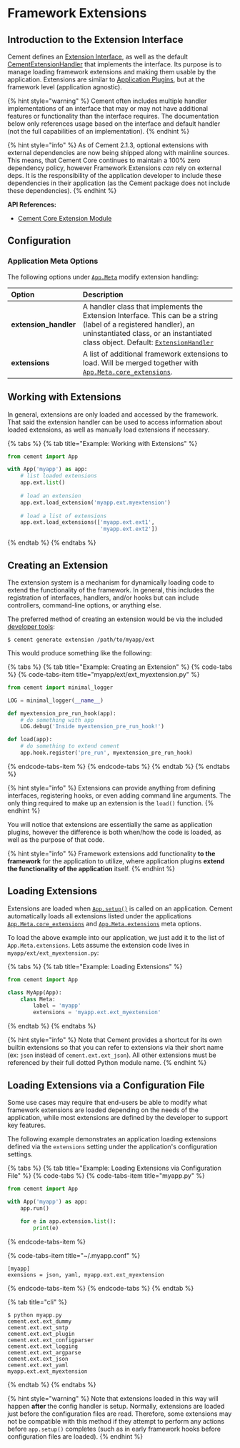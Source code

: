 # Framework Extensions

## Introduction to the Extension Interface

Cement defines an [Extension Interface](https://cement.readthedocs.io/en/2.99/api/core/extension/#cement.core.extension.ExtensionInterface), as well as the default [CementExtensionHandler](https://cement.readthedocs.io/en/2.99/api/core/extension/#cement.core.extension.ExtensionHandler) that implements the interface. Its purpose is to manage loading framework extensions and making them usable by the application. Extensions are similar to [Application Plugins](plugins.md), but at the framework level \(application agnostic\).

{% hint style="warning" %}
Cement often includes multiple handler implementations of an interface that may or may not have additional features or functionality than the interface requires.  The documentation below only references usage based on the interface and default handler \(not the full capabilities of an implementation\).
{% endhint %}

{% hint style="info" %}
As of Cement 2.1.3, optional extensions with external dependencies are now being shipped along with mainline sources. This means, that Cement Core continues to maintain a 100% zero dependency policy, however Framework Extensions _can_ rely on external deps. It is the responsibility of the application developer to include these dependencies in their application \(as the Cement package does not include these dependencies\).
{% endhint %}



**API References:**

* [Cement Core Extension Module](https://cement.readthedocs.io/en/2.99/api/core/extension)

## Configuration

### Application Meta Options

The following options under [`App.Meta`](https://cement.readthedocs.io/en/2.99/api/core/foundation/#cement.core.foundation.App.Meta) modify extension handling:

| **Option** | **Description** |
| :--- | :--- |
| **extension\_handler** | A handler class that implements the Extension Interface.  This can be a string \(label of a registered handler\), an uninstantiated class, or an instantiated class object.  Default: [`ExtensionHandler`](https://cement.readthedocs.io/en/2.99/api/core/extension/#cement.core.extension.ExtensionHandler) |
| **extensions** | A list of additional framework extensions to load.  Will be merged together with [`App.Meta.core_extensions`](https://cement.readthedocs.io/en/2.99/api/core/foundation/#cement.core.foundation.App.Meta.core_extensions). |

## Working with Extensions

In general, extensions are only loaded and accessed by the framework.  That said the extension handler can be used to access information about loaded extensions, as well as manually load extensions if necessary.

{% tabs %}
{% tab title="Example: Working with Extensions" %}
```python
from cement import App

with App('myapp') as app:
    # list loaded extensions
    app.ext.list()
    
    # load an extension
    app.ext.load_extension('myapp.ext.myextension')
    
    # load a list of extensions
    app.ext.load_extensions(['myapp.ext.ext1', 
                             'myapp.ext.ext2'])
```
{% endtab %}
{% endtabs %}

## Creating an Extension

The extension system is a mechanism for dynamically loading code to extend the functionality of the framework. In general, this includes the registration of interfaces, handlers, and/or hooks but can include controllers, command-line options, or anything else.

The preferred method of creating an extension would be via the included [developer tools](../getting-started/developer-tools.md):

```text
$ cement generate extension /path/to/myapp/ext
```

This would produce something like the following:

{% tabs %}
{% tab title="Example: Creating an Extension" %}
{% code-tabs %}
{% code-tabs-item title="myapp/ext/ext\_myextension.py" %}
```python
from cement import minimal_logger

LOG = minimal_logger(__name__)

def myextension_pre_run_hook(app):
    # do something with app
    LOG.debug('Inside myextension_pre_run_hook!')

def load(app):
    # do something to extend cement
    app.hook.register('pre_run', myextension_pre_run_hook)
```
{% endcode-tabs-item %}
{% endcode-tabs %}
{% endtab %}
{% endtabs %}

{% hint style="info" %}
Extensions can provide anything from defining interfaces, registering hooks, or even adding command line arguments.  The only thing required to make up an extension is the `load()` function.
{% endhint %}

You will notice that extensions are essentially the same as application plugins, however the difference is both when/how the code is loaded, as well as the purpose of that code. 

{% hint style="info" %}
Framework extensions add functionality **to the framework** for the application to utilize, where application plugins **extend the functionality of the application** itself.
{% endhint %}

## Loading Extensions

Extensions are loaded when [`App.setup()`](http://cement.readthedocs.io/en/2.99/api/core/foundation/#cement.core.foundation.App.setup) is called on an application. Cement automatically loads all extensions listed under the applications [`App.Meta.core_extensions`](http://cement.readthedocs.io/en/2.99/api/core/foundation/#cement.core.foundation.App.Meta.core_extensions) and [`App.Meta.extensions`](http://cement.readthedocs.io/en/2.99/api/core/foundation/#cement.core.foundation.App.Meta.extensions) meta options.

To load the above example into our application, we just add it to the list of `App.Meta.extensions`. Lets assume the extension code lives in `myapp/ext/ext_myextension.py`:

{% tabs %}
{% tab title="Example: Loading Extensions" %}
```python
from cement import App

class MyApp(App):
    class Meta:
        label = 'myapp'
        extensions = 'myapp.ext.ext_myextension'
```
{% endtab %}
{% endtabs %}

{% hint style="info" %}
Note that Cement provides a shortcut for its own builtin extensions so that you can refer to extensions via their short name \(ex: `json` instead of `cement.ext.ext_json`\).  All other extensions must be referenced by their full dotted Python module name.
{% endhint %}

## Loading Extensions via a Configuration File

Some use cases may require that end-users be able to modify what framework extensions are loaded depending on the needs of the application, while most extensions are defined by the developer to support key features.

The following example demonstrates an application loading extensions defined via the `extensions` setting under the application's configuration settings.

{% tabs %}
{% tab title="Example: Loading Extensions via Configuration File" %}
{% code-tabs %}
{% code-tabs-item title="myapp.py" %}
```python
from cement import App

with App('myapp') as app:
    app.run()
    
    for e in app.extension.list():
        print(e)
```
{% endcode-tabs-item %}

{% code-tabs-item title="~/.myapp.conf" %}
```
[myapp]
exensions = json, yaml, myapp.ext.ext_myextension
```
{% endcode-tabs-item %}
{% endcode-tabs %}
{% endtab %}

{% tab title="cli" %}
```text
$ python myapp.py
cement.ext.ext_dummy
cement.ext.ext_smtp
cement.ext.ext_plugin
cement.ext.ext_configparser
cement.ext.ext_logging
cement.ext.ext_argparse
cement.ext.ext_json
cement.ext.ext_yaml
myapp.ext.ext_myextension
```
{% endtab %}
{% endtabs %}

{% hint style="warning" %}
Note that extensions loaded in this way will happen **after** the config handler is setup. Normally, extensions are loaded just before the configuration files are read. Therefore, some extensions may not be compatible with this method if they attempt to perform any actions before `app.setup()` completes \(such as in early framework hooks before configuration files are loaded\).
{% endhint %}



